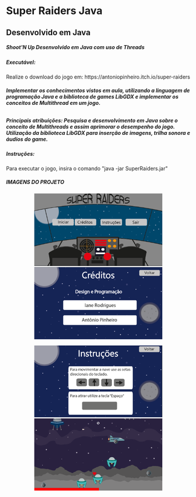 <h1>Super Raiders Java</h1>
<h2>Desenvolvido em Java</h2>
<h5>Shoot'N Up Desenvolvido em Java com uso de Threads</h5>

<h5>Executável:</h5>
Realize o download do jogo em: https://antoniopinheiro.itch.io/super-raiders

<h5>Implementar os conhecimentos vistos em aula, utilizando a linguagem de programação Java e a biblioteca de games LibGDX e implementar os 
conceitos de Multithread em um jogo.<br>


<br>Principais atribuições: Pesquisa e desenvolvimento em Java sobre o conceito de Multithreads e assim 
aprimorar o desempenho do jogo. Utilização da biblioteca LibGDX para inserção de imagens, trilha sonora e áudios do game.</h5>

<h5>Instruções:</h5>
Para executar o jogo, insira o comando "java -jar SuperRaiders.jar"

<h5>IMAGENS DO PROJETO</h5>

<p align="center">
  <img src="/readme_screenshots/screen1.png" width="350" title="Super Raiders">
  <img src="/readme_screenshots/screen2.png" width="350" height="197" title="Super Raiders">
</p>

<p align="center">
  <img src="/readme_screenshots/screen3.png" width="350" title="Super Raiders">
  <img src="/readme_screenshots/screen4.png" width="350" title="Super Raiders">
</p>




